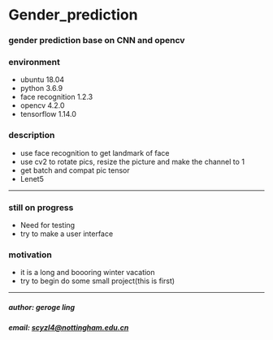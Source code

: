 # Gender_prediction

### gender prediction base on CNN and opencv

### environment
- ubuntu 18.04
- python 3.6.9
- face recognition 1.2.3
- opencv 4.2.0
- tensorflow 1.14.0




### description

- use face recognition to get landmark of face
- use cv2 to rotate pics, resize the picture and make the channel to 1
- get batch and compat pic tensor
- Lenet5

-------
### still on progress

- Need for testing
- try to make a user interface


### motivation
- it is a long and boooring winter vacation
- try to begin do some small project(this is first)

--------
##### author: geroge ling
##### email: scyzl4@nottingham.edu.cn
